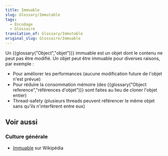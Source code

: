 ```yaml
---
title: Immuable
slug: Glossary/Immutable
tags:
  - Encodage
  - Glossaire
translation_of: Glossary/Immutable
original_slug: Glossaire/Immuable
---
```

Un {{glossary("Object","objet")}} immuable est un objet dont le contenu ne peut pas être modifié.
Un objet peut être immuable pour diverses raisons, par exemple :

- Pour améliorer les performances (aucune modification future de l'objet n'est prévue)
- Pour réduire la consommation mémoire (des {{glossary("Object reference","références d'objet")}} sont faites au lieu de cloner l'objet entier)
- Thread-safety (plusieurs threads peuvent référencer le même objet sans qu'ils n'interfèrent entre eux)

## Voir aussi

### Culture générale

- [Immuable](https://fr.wikipedia.org/wiki/Objet_immuable) sur Wikipédia
